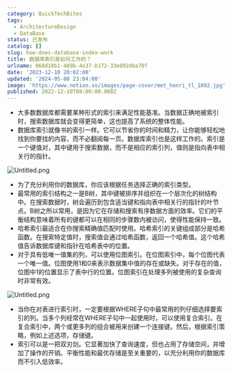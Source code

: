 ```yaml
---
category: QuickTechBites
tags:
  - ArchitectureDesign
  - DataBase
status: 已发布
catalog: []
slug: how-does-database-index-work
title: 数据库索引是如何工作的？
urlname: 068d18b1-489b-4e37-b172-33e892d6a70f
date: '2023-12-10 20:02:00'
updated: '2024-05-08 23:04:00'
image: 'https://www.notion.so/images/page-cover/met_henri_tl_1892.jpg'
published: 2022-12-10T08:00:00.000Z
---
```

- 大多数数据库都需要某种形式的索引来满足性能基准。当数据正确地被索引时，搜索数据库就会变得更简单，这也提高了系统的整体性能。
- 数据库索引就像书的索引一样。它可以节省你的时间和精力，让你能够轻松地找到你要找的内容，而不必翻阅每一页。数据库索引也是这样工作的。索引是一个键值对，其中键用于搜索数据，而不是相应的索引列，值则是指向表中相关行的指针。

![Untitled.png](https://prod-files-secure.s3.us-west-2.amazonaws.com/5d24fe63-e567-4804-86f9-9fdc62e13082/3e87f042-644d-48ab-9a58-227f3d930d71/Untitled.png?X-Amz-Algorithm=AWS4-HMAC-SHA256&X-Amz-Content-Sha256=UNSIGNED-PAYLOAD&X-Amz-Credential=ASIAZI2LB466ZTZ4KFLV%2F20250204%2Fus-west-2%2Fs3%2Faws4_request&X-Amz-Date=20250204T213247Z&X-Amz-Expires=3600&X-Amz-Security-Token=IQoJb3JpZ2luX2VjEB0aCXVzLXdlc3QtMiJHMEUCIH0wkWghXQa%2B22%2Fh91E6p3CiUMAkjhgU8Mn%2FH5QosZtkAiEA1Notsb7xJvn%2F00OBhCbRZaLlRDoCH4YvIW4viHMCKtUq%2FwMINhAAGgw2Mzc0MjMxODM4MDUiDJlR9Ti76cvco7t48CrcA3674m5ha%2F06bxWnV%2BwAC5ccj3wY96EUCt2eeccvJXlsG%2FFeYGx16jvf4JBCbxJHodWSC3p1yVq0csIXAdQkKVLrQbZXxG5sQ2jpOVdsp%2Be8TwdHYtL%2FgMh2XXTin4ludOW4M4AJNgobyfz7UketKQorDeCQ6TBkDFC2%2FXbi50%2BmqBkcVMSYrMFsr5FF8JS4wsrcd2kgIR54u6gZEpqndxD3KQtndhLQw513WHtwV3CauVYyPBqCKckidH6G5L1HqXAZzhHuE4T3dRDPGRsNktpM%2BRs1D%2B0EfWXolkoOSZpL7u3AIn2QQe7d4uOCWAbSyfEElgMLncvSjAUpyOHbl3eZv2vbrNRZP%2F%2FjEqR07tR3vOj2P0QkzcD1x9R0tMOfEV9axQYur6D6cGxXD5rSS1QTVLFlJl1plf%2BE36y7VKaAMBYVQk0JhhhMPZb06nj9kpvt%2Fp%2FMi68AmK%2BPsaR4FELBqwnT1kfeuc7rmJ6bGURNlnihS6pkaP6JVM7RApHekFsmN4UovZYCGM1HDHZMSRLGk1UPritviFWAetG1%2FDDOJDHZtNEL17PFxBuMBioNRzkA%2BH8O9tlgnAo8kz6DeeAYdZVzskusb7LMcZXEG4jXtBEf4phk%2BLPYztnzMMz8ib0GOqUBSTHaDg094MX4J6VGnI7zG6EU%2Bq%2FVK8vDPaK2JNsBjUoRIDsZJNUItDbkj3Aim48vLCAW51ckr%2BCanz1Qp0OP4lIQWO0KAqTBl%2F7Oefk9rPURKP0Dr8yHC7xf8tgK3ni0vlC4D9DFXOlSXDmHx%2FZFAcz9vHzr1%2BrzJBEhVdqeph%2FO9degxxRzLlQSmwdQuDggPxp9WHdQ75gYB6PnjyectiSCHs5n&X-Amz-Signature=952a57cab9ecbf83062e2170c077805bb2b12a3c19eea615a2d86aabfcab7cd9&X-Amz-SignedHeaders=host&x-id=GetObject)

- 为了充分利用你的数据库，你应该根据任务选择正确的索引类型。
- 最常用的索引结构之一是B树，其中键被排序并组织在一个层次化的树结构中。在搜索数据时，树会遍历到包含适当键和指向表中相关行的指针的叶节点。B树之所以常用，是因为它在存储和搜索有序数据方面的效率。它们的平衡结构意味着所有的键都可以在相同的步骤数内被访问，使得性能保持一致。
- 哈希索引最适合在你搜索精确值匹配时使用。哈希索引的关键组成部分是哈希函数。在搜索特定值时，搜索值会通过哈希函数，返回一个哈希值。这个哈希值告诉数据库键和指针在哈希表中的位置。
- 对于具有低唯一值集的列，可以使用位图索引。在位图索引中，每个位图代表一个唯一值。位图使用1和0来表示数据集中值的存在或缺失。对于存在的值，位图中1的位置显示了表中行的位置。位图索引在处理多列被使用的复杂查询时非常有效。

![Untitled.png](https://prod-files-secure.s3.us-west-2.amazonaws.com/5d24fe63-e567-4804-86f9-9fdc62e13082/25e88b4a-737d-484e-85cc-b7fe2444aa3c/Untitled.png?X-Amz-Algorithm=AWS4-HMAC-SHA256&X-Amz-Content-Sha256=UNSIGNED-PAYLOAD&X-Amz-Credential=ASIAZI2LB466ZTZ4KFLV%2F20250204%2Fus-west-2%2Fs3%2Faws4_request&X-Amz-Date=20250204T213247Z&X-Amz-Expires=3600&X-Amz-Security-Token=IQoJb3JpZ2luX2VjEB0aCXVzLXdlc3QtMiJHMEUCIH0wkWghXQa%2B22%2Fh91E6p3CiUMAkjhgU8Mn%2FH5QosZtkAiEA1Notsb7xJvn%2F00OBhCbRZaLlRDoCH4YvIW4viHMCKtUq%2FwMINhAAGgw2Mzc0MjMxODM4MDUiDJlR9Ti76cvco7t48CrcA3674m5ha%2F06bxWnV%2BwAC5ccj3wY96EUCt2eeccvJXlsG%2FFeYGx16jvf4JBCbxJHodWSC3p1yVq0csIXAdQkKVLrQbZXxG5sQ2jpOVdsp%2Be8TwdHYtL%2FgMh2XXTin4ludOW4M4AJNgobyfz7UketKQorDeCQ6TBkDFC2%2FXbi50%2BmqBkcVMSYrMFsr5FF8JS4wsrcd2kgIR54u6gZEpqndxD3KQtndhLQw513WHtwV3CauVYyPBqCKckidH6G5L1HqXAZzhHuE4T3dRDPGRsNktpM%2BRs1D%2B0EfWXolkoOSZpL7u3AIn2QQe7d4uOCWAbSyfEElgMLncvSjAUpyOHbl3eZv2vbrNRZP%2F%2FjEqR07tR3vOj2P0QkzcD1x9R0tMOfEV9axQYur6D6cGxXD5rSS1QTVLFlJl1plf%2BE36y7VKaAMBYVQk0JhhhMPZb06nj9kpvt%2Fp%2FMi68AmK%2BPsaR4FELBqwnT1kfeuc7rmJ6bGURNlnihS6pkaP6JVM7RApHekFsmN4UovZYCGM1HDHZMSRLGk1UPritviFWAetG1%2FDDOJDHZtNEL17PFxBuMBioNRzkA%2BH8O9tlgnAo8kz6DeeAYdZVzskusb7LMcZXEG4jXtBEf4phk%2BLPYztnzMMz8ib0GOqUBSTHaDg094MX4J6VGnI7zG6EU%2Bq%2FVK8vDPaK2JNsBjUoRIDsZJNUItDbkj3Aim48vLCAW51ckr%2BCanz1Qp0OP4lIQWO0KAqTBl%2F7Oefk9rPURKP0Dr8yHC7xf8tgK3ni0vlC4D9DFXOlSXDmHx%2FZFAcz9vHzr1%2BrzJBEhVdqeph%2FO9degxxRzLlQSmwdQuDggPxp9WHdQ75gYB6PnjyectiSCHs5n&X-Amz-Signature=f63e77ade8caea676beccdb48d451f9702556240d8a9bd8cfcef323400978a30&X-Amz-SignedHeaders=host&x-id=GetObject)

- 当你在对表进行索引时，一定要根据WHERE子句中最常用的列仔细选择要索引的列。当多个列经常在WHERE子句中一起使用时，可以使用复合索引。在复合索引中，两个或更多列的组合被用来创建一个连接键。然后，根据索引策略，例如上述选项，存储键。
- 索引可以是一把双刃剑。它显著加快了查询速度，但也占用了存储空间，并增加了操作的开销。平衡性能和最优存储是至关重要的，以充分利用你的数据库而不引入低效率。
